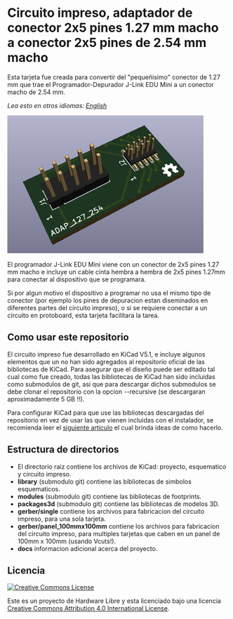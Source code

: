 # Circuito impreso,  adaptador de conector 2x5 pines 1.27 mm macho a conector 2x5 pines  de 2.54 mm  macho

Esta tarjeta fue creada para convertir del "pequeñisimo" conector  de 1.27 mm que trae el  Programador-Depurador J-Link EDU Mini a un conector macho de 2.54 mm.

*Lea esto en otros idiomas: [English](../README.md)*

![PCB 3D picture](pcb3d.png)

El programador J-Link EDU Mini viene con un conector de  2x5 pines  1.27 mm macho e incluye un cable cinta hembra a hembra de 2x5 pines 1.27mm para conectar al dispositivo que se programara.

Si por algun motivo el dispositivo a programar no usa el mismo tipo de conector (por ejemplo los pines de depuracion estan diseminados en diferentes partes del circuito impreso), o si se requiere conectar a un circuito en protoboard, esta tarjeta facilitara la tarea. 
## Como usar este repositorio

El circuito impreso fue desarrollado en KiCad V5.1, e incluye algunos elementos que un no han sido agregados al repositorio oficial de las bibliotecas de KiCad.  Para asegurar que el diseño puede ser editado tal cual como fue creado, todas las bibliotecas de KiCad han sido incluidas como submodulos de git, asi que para descargar dichos submodulos se debe clonar el repositorio con la opcion  --recursive  (se descargaran aproximadamente 5 GB !!).

Para configurar KiCad para que use las bibliotecas descargadas del repositorio en vez de usar las que vienen incluidas con el instalador, se recomienda leer el [siguiente articulo](https://forum.kicad.info/t/library-management-in-kicad-version-5/14636) el cual brinda ideas de como hacerlo.

## Estructura de directorios

* El directorio raiz contiene los archivos de  KiCad: proyecto, esquematico y circuito impreso.
* __library__  (submodulo git) contiene las bibliotecas de simbolos esquematicos.
* __modules__  (submodulo git) contiene las bibliotecas de footprints.
* __packages3d__ (submodulo git) contiene las bibliotecas de modelos 3D.
* __gerber/single__ contiene los archivos para fabricacion del circuito impreso, para una sola tarjeta.
* __gerber/panel_100mmx100mm__ contiene los archivos para fabricacion del circuito impreso, para multiples tarjetas que caben en un panel de  100mm x 100mm  (usando Vcuts!).
* __docs__ informacion adicional acerca del proyecto.

## Licencia

[![Creative Commons License](https://i.creativecommons.org/l/by/4.0/88x31.png)](http://creativecommons.org/licenses/by/4.0/)

Este es un proyecto de Hardware Libre y esta licenciado bajo una licencia [Creative Commons Attribution 4.0 International License](http://creativecommons.org/licenses/by/4.0/).
